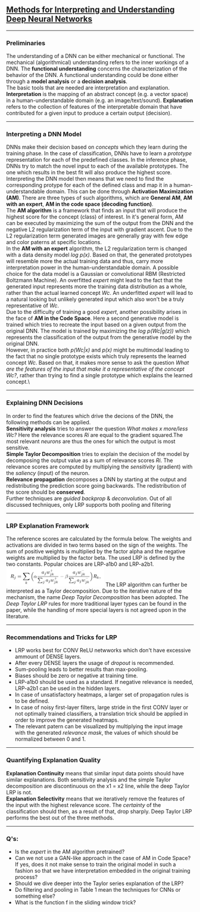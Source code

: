 ## [Methods for Interpreting and Understanding Deep Neural Networks](https://arxiv.org/abs/1706.07979)
***
### Preliminaries
The understanding of a DNN can be either mechanical or functional. The mechanical (algorithmical) understanding refers to the inner workings of a DNN. The **functional understanding** concerns the characterization of the behavior of the DNN. A functional understanding could be done either through a **model analysis** or a **decision analysis**.\
The basic tools that are needed are interpretation and explanation. **Interpretation** is the mapping of an abstract concept (e.g. a vector space) in a human-understandable domain (e.g. an image/text/sound). **Explanation** refers to the collection of features of the interpretable domain that have contributed for a given input to produce a certain output (decision).
***
### Interpreting a DNN Model
DNNs make their decision based on *concepts* which they learn during the training phase. In the case of classification, DNNs have to learn a *prototype* representation for each of the predefined classes. In the inference phase, DNNs try to match the novel input to each of the available prototypes. The one which results in the best fit will also produce the highest score. Interpreting the DNN model then means that we need to find the corresponding protype for each of the defined class and map it in a human-understandable domain. This can be done through **Activation Maximization (AM)**. There are three types of such algorithms, which are **General AM**, **AM with an expert**, **AM in the code space (decoding function)**.\
The **AM algorithm** is a framework that finds an input that will produce the highest score for the concept (class) of interest. In it's general form, AM can be executed by maximizing the sum of the output from the DNN and the negative L2 regularization term of the input with gradient ascent. Due to the L2 regularization term generated images are generally gray with few edge and color paterns at specific locations.\
In the **AM with an expert** algorithm, the L2 regularization term is changed with a data density model *log p(x)*. Based on that, the generated prototypes will resemble more the actual training data and thus, carry more interpretation power in the human-understandable domain. A possible choice for the data model is a Gaussian or convolutional RBM (Restricted Boltzmann Machine). An overfitted *expert* might lead to the fact that the generated input represents more the training data distribution as a whole, rather than the actual learned concept *Wc*. An underfitted *expert* will lead to a natural looking but unlikely generated input which also won't be a truly representative of *Wc*.\
Due to the difficulty of training a good *expert*, another possibility arises in the face of **AM in the Code Space**. Here a second generative model is trained which tries to recreate the input based on a given output from the original DNN. The model is trained by maximizing the *log p(Wc|g(z))* which represents the classification of the output from the generative model by the original DNN.\
However, in practice both *p(Wc|x)* and *p(x)* might be multimodal leading to the fact that no single prototype exists which truly represents the learned concept *Wc*. Based on that, it makes more sense to ask the question *What are the features of the input that make it a representative of the concept Wc?*, rather than trying to find a single prototype which explains the learned concept.\
***
### **Explaining DNN Decisions**
In order to find the features which drive the decions of the DNN, the following methods can be applied.\
**Sensitivity analysis** tries to answer the question *What makes x more/less Wc?* Here the relevance scores *Ri* are equal to the gradient squared.The most relevant *neurons* are thus the ones for which the output is most sensitive.\
**Simple Taylor Decomposition** tries to explain the decision of the model by decomposing the output value as a sum of relevance scores *Ri*. The relevance scores are computed by multiplying the *sensitivity* (gradient) with the *saliency* (input) of the neuron.\
**Relevance propagation** decomposes a DNN by starting at the output and redistributing the prediction score going backwards. The redistribution of the score should be **conserved**. \
Further techniques are *guided backprop* & *deconvolution*. Out of all discussed techniques, only LRP supports both pooling and filtering
***
### LRP Explanation Framework
The reference scores are calculated by the formula below. The weights and activations are divided in two terms based on the sign of the weights. The sum of positive weights is multiplied by the factor alpha and the negative weights are multiplied by the factor beta. The used LRP is defined by the two constants. Popular choices are LRP-a1b0 and LRP-a2b1.
![LRP Formula](./assets/understanding_form_1.png)
The LRP algorithm can further be interpreted as a Taylor decomposition. Due to the iterative nature of the mechanism, the name *Deep Taylor Decomposition* has been adopted. The *Deep Taylor LRP* rules for more traditional layer types can be found in the paper, while the handling of more special layers is not agreed upon in the literature.
***
### Recommendations and Tricks for LRP
- LRP works best for CONV ReLU netwworks which don't have excessive ammount of DENSE layers.
- After every DENSE layers the usage of *dropout* is recommended.
- Sum-pooling leads to better results than max-pooling.
- Biases should be zero or negative at training time.
- LRP-a1b0 should be used as a standard. If negative relevance is needed, LRP-a2b1 can be used in the hidden layers.
- In case of unsatisfactory heatmaps, a larger set of propagation rules is to be defined.
- In case of noisy first-layer filters, large stride in the first CONV layer or not optimally trained classifiers, a translation trick should be applied in order to improve the generated heatmaps.
- The relevant patern can be visualized by multiplying the input image with the generated *relevance mask*, the values of which should be normalized between 0 and 1.
***
### Quantifying Explanation Quality
**Explanation Continuity** means that similar input data points should have similar explanations. Both sensitivity analysis and the simple Taylor decomposition are discontinuous on the x1 = x2 line, while the deep Taylor LRP is not. \
**Explanation Selectivity** means that we iteratively remove the features of the input with the highest relevance score. The *certainty* of the classification should then, as a result of that, drop sharply. Deep Taylor LRP performs the best out of the three methods.
***
### Q's:
- Is the *expert* in the AM algorithm pretrained?
- Can we not use a GAN-like approach in the case of AM in Code Space? If yes, does it not make sense to train the original model in such a fashion so that we have interpretation embedded in the original training process?
- Should we dive deeper into the Taylor series explanation of the LRP?
- Do filtering and pooling in Table 1 mean the techniques for CNNs or something else?
- What is the function f in the sliding window trick?